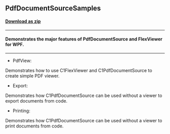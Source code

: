 ## PdfDocumentSourceSamples
#### [Download as zip](https://grapecity.github.io/DownGit/#/home?url=https://github.com/GrapeCity/ComponentOne-WPF-Samples/tree/master/NET_4.5.2/C1.WPF.Document/CS/PdfDocumentSourceSamples)
____
#### Demonstrates the major features of PdfDocumentSource and FlexViewer for WPF.
____

* PdfView:

Demonstrates how to use C1FlexViewer and C1PdfDocumentSource to create
simple PDF viewer.


* Export:

Demonstrates how C1PdfDocumentSource can be used without a viewer
to export documents from code.


* Printing:

Demonstrates how C1PdfDocumentSource can be used without a viewer
to print documents from code.
